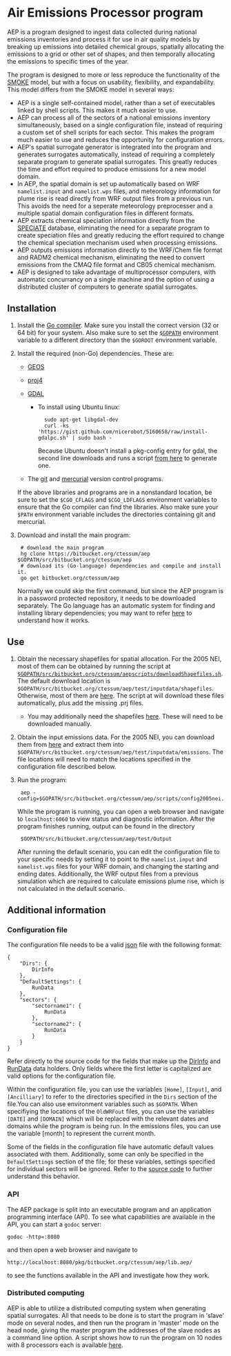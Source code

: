 # **A**ir **E**missions **P**rocessor program

AEP is a program designed to ingest data collected during national emissions inventories and process it for use in air quality models by breaking up emissions into detailed chemical groups, spatially allocating the emissions to a grid or other set of shapes, and then temporally allocating the emissions to specific times of the year.

The program is designed to more or less reproduce the functionality of the [SMOKE](http://www.cmascenter.org/smoke/) model, but with a focus on usability, flexibility, and expandability. This model differs from the SMOKE model in several ways:

* AEP is a single self-contained model, rather than a set of executables linked by shell scripts. This makes it much easier to use.
* AEP can process all of the sectors of a national emissions inventory simultaneously, based on a single configuration file, instead of requiring a custom set of shell scripts for each sector. This makes the program much easier to use and reduces the opportunity for configuration errors.
* AEP's spatial surrogate generator is integrated into the program and generates surrogates automatically, instead of requiring a completely separate program to generate spatial surrogates. This greatly reduces the time and effort required to produce emissions for a new model domain.
* In AEP, the spatial domain is set up automatically based on WRF `namelist.input` and `namelist.wps` files, and meteorology information for plume rise is read directly from WRF output files from a previous run. This avoids the need for a seperate meteorology preprocesser and a multiple spatial domain configuration files in different formats.
* AEP extracts chemical speciation information directly from the [SPECIATE](http://www.epa.gov/ttnchie1/software/speciate/) database, eliminating the need for a separate program to create speciation files and greatly reducing the effort required to change the chemical speciation mechanism used when processing emissions.
* AEP outputs emissions information directly to the WRF/Chem file format and RADM2 chemical mechanism, eliminating the need to convert emissions from the CMAQ file format and CB05 chemical mechanism.
* AEP is designed to take advantage of multiprocessor computers, with automatic concurrancy on a single machine and the option of using a distributed cluster of computers to generate spatial surrogates.

## Installation

1. Install the [Go compiler](http://golang.org/doc/install). Make sure you install the correct version (32 or 64 bit) for your system. Also make sure to set the [`$GOPATH`](http://golang.org/doc/code.html#GOPATH) environment variable to a different directory than the `$GOROOT` environment variable.

2. Install the required (non-Go) dependencies. These are:
	* [GEOS](http://trac.osgeo.org/geos/) 
	* [proj4](http://trac.osgeo.org/proj/) 
	* [GDAL](http://www.gdal.org/)
		* To install using Ubuntu linux:

				sudo apt-get libgdal-dev
				curl -ks 'https://gist.github.com/nicerobot/5160658/raw/install-gdalpc.sh' | sudo bash -
			Because Ubuntu doesn't install a pkg-config entry for gdal, the second line downloads and runs a script [from here](https://gist.github.com/nicerobot/5160658) to generate one.

	* The [git](http://git-scm.com/) and [mercurial](http://mercurial.selenic.com/) version control programs.

	If the above libraries and programs are in a nonstandard location, be sure to set the `$CGO_CFLAGS` and `$CGO_LDFLAGS` environment variables to ensure that the Go compiler can find the libraries. Also make sure your `$PATH` environment variable includes the directories containing git and mercurial.

3. Download and install the main program:

		# download the main program
		hg clone https://bitbucket.org/ctessum/aep $GOPATH/src/bitbucket.org/ctessum/aep 
		# download its (Go-language) dependencies and compile and install it.
		go get bitbucket.org/ctessum/aep 
	Normally we could skip the first command, but since the AEP program is in a password protected repository, it needs to be downloaded separately. The Go language has an automatic system for finding and installing library dependencies; you may want to refer [here](http://golang.org/doc/code.html) to understand how it works.

## Use

1. Obtain the necessary shapefiles for spatial allocation. For the 2005 NEI, most of them can be obtained by running the script at [`$GOPATH/src/bitbucket.org/ctessum/aepscripts/downloadShapefiles.sh`](src/default/scripts/downloadShapefiles.sh). The default download location is `$GOPATH/src/bitbucket.org/ctessum/aep/test/inputdata/shapefiles`. Otherwise, most of them are [here](ftp://ftp.epa.gov/EmisInventory/emiss_shp2003/us/). The script at  will download these files automatically, plus add the missing .prj files.
	* You may additionally need the shapefiles [here](https://bitbucket.org/ctessum/aep/downloads/additionalShapefiles.tar.gz). These will need to be downloaded manually.

2. Obtain the input emissions data. For the 2005 NEI, you can download them from [here](ftp://ftp.epa.gov/EmisInventory/2005v4_2/2005emis) and extract them into `$GOPATH/src/bitbucket.org/ctessum/aep/test/inputdata/emissions`.
	The file locations will need to match the locations specified in the configuration file described below.
			

2. Run the program: 

		aep -config=$GOPATH/src/bitbucket.org/ctessum/aep/scripts/config2005nei.json 
	While the program is running, you can open a web browser and navigate to `localhost:6060` to view status and diagnostic information.
	After the program finishes running, output can be found in the directory 

		$GOPATH/src/bitbucket.org/ctessum/aep/test/Output
	After running the default scenario, you can edit the configuration file to your specific needs by setting it to point to the `namelist.input` and `namelist.wps` files for your WRF domain, and changing the starting and ending dates. Additionally, the WRF output files from a previous simulation which are required to calculate emissions plume rise, which is not calculated in the default scenario.


## Additional information

### Configuration file

The configuration file needs to be a valid [json](http://en.wikipedia.org/wiki/JSON) file with the following format:

	{
		"Dirs": {
			DirInfo
		},
		"DefaultSettings": {
			RunData
		},
		"sectors": {
			"sectorname1": {
				RunData
			},
			"sectorname2": {
				RunData
			}
		}
	}
Refer directly to the source code for the fields that make up the 
[DirInfo](src/default/lib.aep/configure.go#cl-71)
and [RunData](src/default/lib.aep/configure.go#cl-78) data holders. Only fields where the first letter is capitalized are valid options for the configuration file.

Within the configuration file, you can use the variables `[Home]`, `[Input]`, and `[Ancilliary]` to refer to the directories specified in the `Dirs` section of the file.You can also use environment variables such as `$GOPATH`. When specifiying the locations of the `OldWRFout` files, you can use the variables `[DATE]` and `[DOMAIN]` which will be replaced with the relevant dates and domains while the program is being run. In the emissions files, you can use the variable [month] to represent the current month.

Some of the fields in the configuration file have automatic default values associated with them. Additionally, some can only be specified in the `DefaultSettings` section of the file; for these variables, settings specified for individual sectors will be ignored. Refer to the [source code](src/default/lib.aep/configure.go#cl-177) to further understand this behavior.

### API

The AEP package is split into an executable program and an application programming interface (API). To see what capabilities are available in the API, you can start a `godoc` server:
	
	godoc -http=:8080

and then open a web browser and navigate to 

	http://localhost:8080/pkg/bitbucket.org/ctessum/aep/lib.aep/
to see the functions available in the API and investigate how they work.

### Distributed computing

AEP is able to utilize a distributed computing system when generating spatial surrogates. All that needs to be done is to start the program in 'slave' mode on several nodes, and then run the program in 'master' mode on the head node, giving the master program the addresses of the slave nodes as a command line option. A script shows how to run the program on 10 nodes with 8 processors each is available [here](src/default/scripts/run_distributed.pbs).
